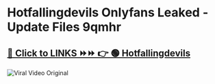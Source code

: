 
 # Hotfallingdevils Onlyfans Leaked - Update Files 9qmhr

## <h2><a href="https://clipsfans.com/Hotfallingdevils&ref=git">🔗 Click to LINKS ⏩⏩ 👉 🟢 Hotfallingdevils </a></h2>

<a href="https://clipsfans.com/Hotfallingdevils&ref=git" rel="nofollow" data-target="animated-image.originalLink"><img src="https://i.ibb.co.com/xMMVF88/686577567.gif" alt="Viral Video Original" style="max-width: 100%; display: inline-block;" data-target="animated-image.originalImage"></a>

